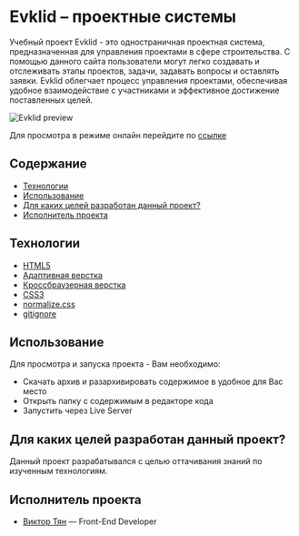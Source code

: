 # Evklid – проектные системы

Учебный проект Evklid - это одностраничная проектная система, предназначенная для управления проектами в сфере строительства. С помощью данного сайта пользователи могут легко создавать и отслеживать этапы проектов, задачи, задавать вопросы и оставлять заявки. Evklid облегчает процесс управления проектами, обеспечивая удобное взаимодействие с участниками и эффективное достижение поставленных целей.

![Evklid preview](https://github.com/vityan99/Evklid/blob/main/preview.png)

Для просмотра в режиме онлайн перейдите по [ссылке](https://vityan99.github.io/Evklid/)

## Содержание

- [Технологии](#технологии)
- [Использование](#использование)
- [Для каких целей разработан данный проект?](#для-каких-целей-разработан-данный-проект)
- [Исполнитель проекта](#исполнитель-проекта)

## Технологии

- [HTML5](https://html.com/html5/)
- [Адаптивная верстка](https://habr.com/ru/companies/htmlacademy/articles/342066/)
- [Кроссбраузерная верстка](https://habr.com/ru/companies/htmlacademy/articles/341538/)
- [CSS3](https://www.w3schools.com/W3CSS/)
- [normalize.css](https://necolas.github.io/normalize.css/)
- [gitignore](https://docs.gitignore.io/)

## Использование

Для просмотра и запуска проекта - Вам необходимо:

- Скачать архив и разархивировать содержимое в удобное для Вас место
- Открыть папку с содержимым в редакторе кода
- Запустить через Live Server

## Для каких целей разработан данный проект?

Данный проект разрабатывался с целью оттачивания знаний по изученным технологиям.

## Исполнитель проекта

- [Виктор Тян](https://t.me/vityan00) — Front-End Developer
